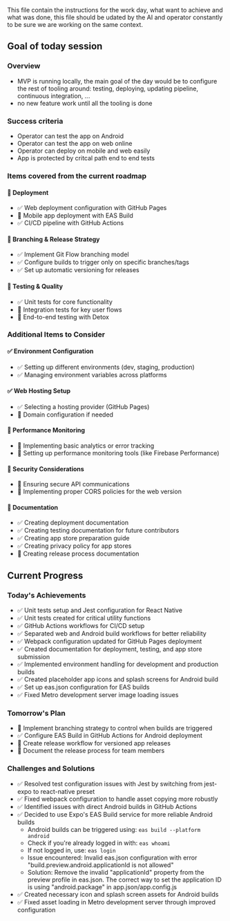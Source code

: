 This file contain the instructions for the work day, what want to achieve and what was done, this file should be udated by the AI and operator constantly to be sure we are working on the same context.

## Goal of today session

### Overview
- MVP is running locally, the main goal of the day would be to configure the rest of tooling around: testing, deploying, updating pipeline, continuous integration, ...
- no new feature work until all the tooling is done

### Success criteria
- Operator can test the app on Android
- Operator can test the app on web online
- Operator can deploy on mobile and web easily
- App is protected by critcal path end to end tests

### Items covered from the current roadmap
#### 🔄 Deployment
- ✅ Web deployment configuration with GitHub Pages
- 🔄 Mobile app deployment with EAS Build
- ✅ CI/CD pipeline with GitHub Actions

#### 🔄 Branching & Release Strategy
- ✅ Implement Git Flow branching model
- ✅ Configure builds to trigger only on specific branches/tags
- ✅ Set up automatic versioning for releases

#### 🔄 Testing & Quality
- ✅ Unit tests for core functionality
- 🔄 Integration tests for key user flows
- 📝 End-to-end testing with Detox

### Additional Items to Consider

#### ✅ Environment Configuration
- ✅ Setting up different environments (dev, staging, production)
- ✅ Managing environment variables across platforms

#### ✅ Web Hosting Setup
- ✅ Selecting a hosting provider (GitHub Pages)
- 📝 Domain configuration if needed

#### 🔄 Performance Monitoring
- 📝 Implementing basic analytics or error tracking
- 📝 Setting up performance monitoring tools (like Firebase Performance)

#### 🔄 Security Considerations
- 📝 Ensuring secure API communications
- 📝 Implementing proper CORS policies for the web version

#### 🔄 Documentation
- ✅ Creating deployment documentation
- ✅ Creating testing documentation for future contributors
- ✅ Creating app store preparation guide
- ✅ Creating privacy policy for app stores
- 📝 Creating release process documentation

## Current Progress

### Today's Achievements
- ✅ Unit tests setup and Jest configuration for React Native
- ✅ Unit tests created for critical utility functions
- ✅ GitHub Actions workflows for CI/CD setup
- ✅ Separated web and Android build workflows for better reliability
- ✅ Webpack configuration updated for GitHub Pages deployment
- ✅ Created documentation for deployment, testing, and app store submission
- ✅ Implemented environment handling for development and production builds
- ✅ Created placeholder app icons and splash screens for Android build
- ✅ Set up eas.json configuration for EAS builds
- ✅ Fixed Metro development server image loading issues

### Tomorrow's Plan
- 🔄 Implement branching strategy to control when builds are triggered
- ✅ Configure EAS Build in GitHub Actions for Android deployment
- 📝 Create release workflow for versioned app releases
- 📝 Document the release process for team members

### Challenges and Solutions
- ✅ Resolved test configuration issues with Jest by switching from jest-expo to react-native preset
- ✅ Fixed webpack configuration to handle asset copying more robustly
- ✅ Identified issues with direct Android builds in GitHub Actions
- ✅ Decided to use Expo's EAS Build service for more reliable Android builds
  - Android builds can be triggered using: `eas build --platform android`
  - Check if you're already logged in with: `eas whoami`
  - If not logged in, use: `eas login`
  - Issue encountered: Invalid eas.json configuration with error "build.preview.android.applicationId is not allowed"
  - Solution: Remove the invalid "applicationId" property from the preview profile in eas.json. The correct way to set the application ID is using "android.package" in app.json/app.config.js
- ✅ Created necessary icon and splash screen assets for Android builds
- ✅ Fixed asset loading in Metro development server through improved configuration